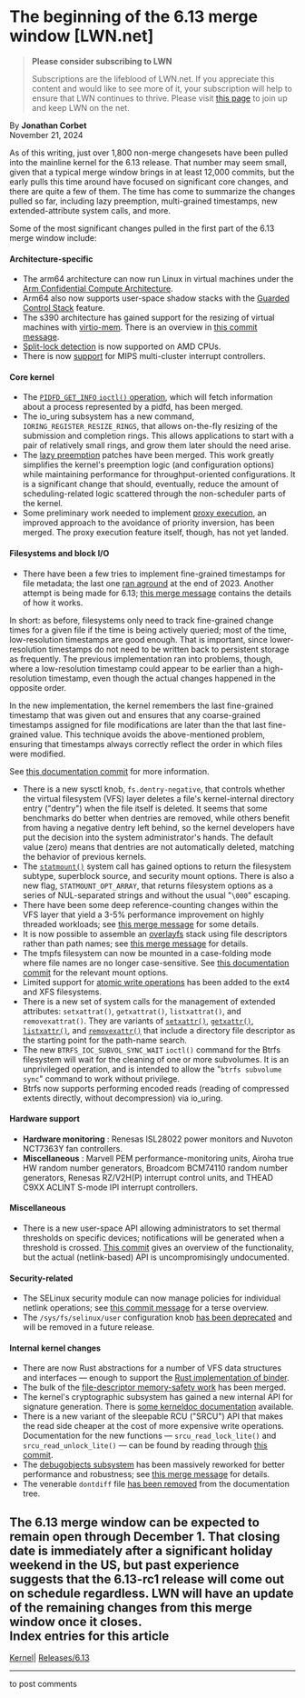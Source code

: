 # The beginning of the 6.13 merge window [LWN.net]

> **Please consider subscribing to LWN**
> 
> Subscriptions are the lifeblood of LWN.net. If you appreciate this content and would like to see more of it, your subscription will help to ensure that LWN continues to thrive. Please visit [this page](/Promo/nst-nag1/subscribe) to join up and keep LWN on the net. 

By **Jonathan Corbet**  
November 21, 2024 

As of this writing, just over 1,800 non-merge changesets have been pulled into the mainline kernel for the 6.13 release. That number may seem small, given that a typical merge window brings in at least 12,000 commits, but the early pulls this time around have focused on significant core changes, and there are quite a few of them. The time has come to summarize the changes pulled so far, including lazy preemption, multi-grained timestamps, new extended-attribute system calls, and more. 

Some of the most significant changes pulled in the first part of the 6.13 merge window include: 

#### Architecture-specific

  * The arm64 architecture can now run Linux in virtual machines under the [Arm Confidential Compute Architecture](https://www.arm.com/architecture/security-features/arm-confidential-compute-architecture). 
  * Arm64 also now supports user-space shadow stacks with the [Guarded Control Stack](https://www.kernel.org/doc/html/next/arch/arm64/gcs.html) feature. 
  * The s390 architecture has gained support for the resizing of virtual machines with [virtio-mem](https://virtio-mem.gitlab.io/). There is an overview in [this commit message](https://git.kernel.org/linus/38968bcdcc1d). 
  * [Split-lock detection](/Articles/911219/) is now supported on AMD CPUs. 
  * There is now [support](https://git.kernel.org/linus/322a90638768) for MIPS multi-cluster interrupt controllers. 



#### Core kernel

  * The [`PIDFD_GET_INFO` `ioctl()` operation](/Articles/992991/), which will fetch information about a process represented by a pidfd, has been merged. 
  * The io_uring subsystem has a new command, `IORING_REGISTER_RESIZE_RINGS`, that allows on-the-fly resizing of the submission and completion rings. This allows applications to start with a pair of relatively small rings, and grow them later should the need arise. 
  * The [lazy preemption](/Articles/994322/) patches have been merged. This work greatly simplifies the kernel's preemption logic (and configuration options) while maintaining performance for throughput-oriented configurations. It is a significant change that should, eventually, reduce the amount of scheduling-related logic scattered through the non-scheduler parts of the kernel. 
  * Some preliminary work needed to implement [proxy execution](/Articles/953438/), an improved approach to the avoidance of priority inversion, has been merged. The proxy execution feature itself, though, has not yet landed. 



#### Filesystems and block I/O

  * There have been a few tries to implement fine-grained timestamps for file metadata; the last one [ran aground](/Articles/946394/) at the end of 2023. Another attempt is being made for 6.13; [this merge message](https://git.kernel.org/linus/6ac81fd55e8a) contains the details of how it works. 

In short: as before, filesystems only need to track fine-grained change times for a given file if the time is being actively queried; most of the time, low-resolution timestamps are good enough. That is important, since lower-resolution timestamps do not need to be written back to persistent storage as frequently. The previous implementation ran into problems, though, where a low-resolution timestamp could appear to be earlier than a high-resolution timestamp, even though the actual changes happened in the opposite order. 

In the new implementation, the kernel remembers the last fine-grained timestamp that was given out and ensures that any coarse-grained timestamps assigned for file modifications are later than the that last fine-grained value. This technique avoids the above-mentioned problem, ensuring that timestamps always correctly reflect the order in which files were modified. 

See [this documentation commit](https://git.kernel.org/linus/e3fad0376d80) for more information. 
  * There is a new sysctl knob, `fs.dentry-negative`, that controls whether the virtual filesystem (VFS) layer deletes a file's kernel-internal directory entry ("dentry") when the file itself is deleted. It seems that some benchmarks do better when dentries are removed, while others benefit from having a negative dentry left behind, so the kernel developers have put the decision into the system administrator's hands. The default value (zero) means that dentries are not automatically deleted, matching the behavior of previous kernels. 
  * The [`statmount()`](/Articles/950569/) system call has gained options to return the filesystem subtype, superblock source, and security mount options. There is also a new flag, `STATMOUNT_OPT_ARRAY`, that returns filesystem options as a series of NUL-separated strings and without the usual "`\000`" escaping. 
  * There have been some deep reference-counting changes within the VFS layer that yield a 3-5% performance improvement on highly threaded workloads; see [this merge message](https://git.kernel.org/linus/62eec753cae2) for some details. 
  * It is now possible to assemble an [overlayfs](https://docs.kernel.org/filesystems/overlayfs.html) stack using file descriptors rather than path names; see [this merge message](https://git.kernel.org/linus/a29835c9d0ba) for details. 
  * The tmpfs filesystem can now be mounted in a case-folding mode where file names are no longer case-sensitive. See [this documentation commit](https://git.kernel.org/linus/a713f830c903) for the relevant mount options. 
  * Limited support for [atomic write operations](/Articles/974578/) has been added to the ext4 and XFS filesystems. 
  * There is a new set of system calls for the management of extended attributes: `setxattrat()`, `getxattrat()`, `listxattrat()`, and `removexattrat()`. They are variants of [`setxattr()`](https://man7.org/linux/man-pages/man2/setxattr.2.html), [`getxattr()`](https://man7.org/linux/man-pages/man2/getxattr.2.html), [`listxattr()`](https://man7.org/linux/man-pages/man2/listxattr.2.html), and [`removexattr()`](https://man7.org/linux/man-pages/man2/removexattr.2.html) that include a directory file descriptor as the starting point for the path-name search. 
  * The new `BTRFS_IOC_SUBVOL_SYNC_WAIT` `ioctl()` command for the Btrfs filesystem will wait for the cleaning of one or more subvolumes. It is an unprivileged operation, and is intended to allow the "`btrfs subvolume sync`" command to work without privilege. 
  * Btrfs now supports performing encoded reads (reading of compressed extents directly, without decompression) via io_uring. 




#### Hardware support

  * **Hardware monitoring** : Renesas ISL28022 power monitors and Nuvoton NCT7363Y fan controllers. 
  * **Miscellaneous** : Marvell PEM performance-monitoring units, Airoha true HW random number generators, Broadcom BCM74110 random number generators, Renesas RZ/V2H(P) interrupt control units, and THEAD C9XX ACLINT S-mode IPI interrupt controllers. 



#### Miscellaneous

  * There is a new user-space API allowing administrators to set thermal thresholds on specific devices; notifications will be generated when a threshold is crossed. [This commit](https://git.kernel.org/linus/445936f9e258) gives an overview of the functionality, but the actual (netlink-based) API is uncompromisingly undocumented. 



#### Security-related

  * The SELinux security module can now manage policies for individual netlink operations; see [this commit message](https://git.kernel.org/linus/d1d991efaf34) for a terse overview. 
  * The `/sys/fs/selinux/user` configuration knob [has been deprecated](https://git.kernel.org/linus/d7b6918e22c7) and will be removed in a future release. 



#### Internal kernel changes

  * There are now Rust abstractions for a number of VFS data structures and interfaces — enough to support the [Rust implementation of binder](/Articles/953116/). 
  * The bulk of the [file-descriptor memory-safety work](/Articles/985853/) has been merged. 
  * The kernel's cryptographic subsystem has gained a new internal API for signature generation. There is [some kerneldoc documentation](https://docs.kernel.org/next/crypto/api-sig.html#asymmetric-signature-api) available. 
  * There is a new variant of the sleepable RCU ("SRCU") API that makes the read side cheaper at the cost of more expensive write operations. Documentation for the new functions — `srcu_read_lock_lite()` and `srcu_read_unlock_lite()` — can be found by reading through [this commit](https://git.kernel.org/linus/6364dd8191d2). 
  * The [debugobjects subsystem](https://docs.kernel.org/core-api/debug-objects.html) has been massively reworked for better performance and robustness; see [this merge message](https://git.kernel.org/linus/fb1dd1403c7b) for details. 
  * The venerable `dontdiff` file [has been removed](https://git.kernel.org/linus/b27f9e8079bf) from the documentation tree. 



The 6.13 merge window can be expected to remain open through December 1. That closing date is immediately after a significant holiday weekend in the US, but past experience suggests that the 6.13-rc1 release will come out on schedule regardless. LWN will have an update of the remaining changes from this merge window once it closes.  
Index entries for this article  
---  
[Kernel](/Kernel/Index)| [Releases/6.13](/Kernel/Index#Releases-6.13)  
  


* * *

to post comments 
